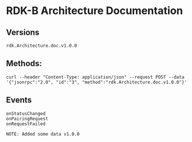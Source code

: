 # RDK-B Architecture Documentation

## Versions
`rdk.Architecture.doc.v1.0.0`

## Methods:
```
curl --header "Content-Type: application/json" --request POST --data '{"jsonrpc":"2.0", "id":"3", "method":"rdk.Architecture.doc.v1.0.0"}' 
```

## Events
```
onStatusChanged
onPairingRequest
onRequestFailed

NOTE: Added some data v1.0.0